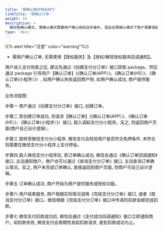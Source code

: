 ```yaml
---
title: '需确认模式特有API'
linkTitle: '需确认订单'
weight: 10
description: >
  相对免确认模式, 需确认模式需要用户确认授权这步操作, 因此在需确认模式下商户需要调起微信支付分小程序, 引导用户确认订单, 我们为需确认模式特别提供了调起支付分小程序-确认订单api接口, 这些接口仅在需确认模式下需要调用, 且必须调用。
type: 'docs'
---
```


{{% alert title="注意" color="warning"%}}

- 需用户确认订单, 无需使用【授权服务】及【授权/解除授权服务回调通知】。

用户进入支付场景之后, 建议先通过《创建支付分订单》接口获取 package。然后通过 package 引导用户【确认订单】(《确认订单(APP）》、《确认订单(H5）》、《确认订单(小程序）》）, 如用户确认失败返回商户侧, 如用户确认成功, 商户提供服务。

业务流程图:

步骤一 商户通过《创建支付分订单》接口, 创建订单。

步骤二 若创建订单成功, 则请求【确认订单】(《确认订单(APP）》、《确认订单(H5）》、《确认订单(小程序）》）接口, 跳入调起支付分小程序。反之, 则返回商户页面(商户自己设计逻辑）。

步骤三 跳转至微信支付分小程序, 微信支付会校验用户是否符合免押条件, 未符合则需要在微信支付分小程序上支付押金。

步骤四 跳入微信支付小程序后, 若订单确认成功, 微信会通过《确认订单回调通知》接口, 主动通知商户。商户也可以通过《查询支付分订单》接口, 主动查询订单确认情况。反之, 用户未完成订单确认, 直接返回到商户页面, 则商户可自己设计逻辑。

步骤五 订单确认成功, 商户开始为用户提供服务或授权功能。

步骤六 用户结束服务, 商户根据实际情况调用《完结支付分订单》接口, 或者《取消支付分订单》接口。微信根据《完结支付分订单》接口中传递的扣款金额完成扣款。

步骤七 微信支付扣款成功后, 微信会通过《支付成功回调通知》接口立即通知商户。如扣款失败, 微信支付会周期性发起扣款请求, 直到扣款成功为止。
